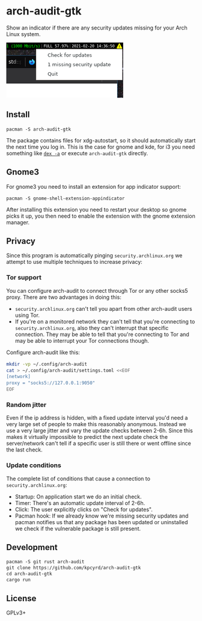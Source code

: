 # arch-audit-gtk

Show an indicator if there are any security updates missing for your Arch Linux
system.

![screenshot](docs/arch-audit-gtk.png)

## Install

    pacman -S arch-audit-gtk

The package contains files for xdg-autostart, so it should automatically start the next time you log in. This is the case for gnome and kde, for i3 you need something like [`dex -a`](https://archlinux.org/packages/community/any/dex/) or execute `arch-audit-gtk` directly.

## Gnome3

For gnome3 you need to install an extension for app indicator support:

    pacman -S gnome-shell-extension-appindicator

After installing this extension you need to restart your desktop so gnome picks it up, you then need to enable the extension with the gnome extension manager.

## Privacy

Since this program is automatically pinging `security.archlinux.org` we attempt to use multiple techniques to increase privacy:

### Tor support

You can configure arch-audit to connect through Tor or any other socks5 proxy. There are two advantages in doing this:

- `security.archlinux.org` can't tell you apart from other arch-audit users using Tor.
- If you're on a monitored network they can't tell that you're connecting to `security.archlinux.org`, also they can't interrupt that specific connection. They may be able to tell that you're connecting to Tor and may be able to interrupt your Tor connections though.

Configure arch-audit like this:

```bash
mkdir -vp ~/.config/arch-audit
cat > ~/.config/arch-audit/settings.toml <<EOF
[network]
proxy = "socks5://127.0.0.1:9050"
EOF
```

### Random jitter

Even if the ip address is hidden, with a fixed update interval you'd need a very large set of people to make this reasonably anonymous. Instead we use a very large jitter and vary the update checks between 2-6h. Since this makes it virtually impossible to predict the next update check the server/network can't tell if a specific user is still there or went offline since the last check.

### Update conditions

The complete list of conditions that cause a connection to `security.archlinux.org`:

- Startup: On application start we do an initial check.
- Timer: There's an automatic update interval of 2-6h.
- Click: The user explicitly clicks on "Check for updates".
- Pacman hook: If we already know we're missing security updates and pacman notifies us that any package has been updated or uninstalled we check if the vulnerable package is still present.

## Development

    pacman -S git rust arch-audit
    git clone https://github.com/kpcyrd/arch-audit-gtk
    cd arch-audit-gtk
    cargo run

## License

GPLv3+
